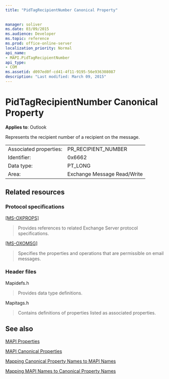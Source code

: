 ```yaml
---
title: "PidTagRecipientNumber Canonical Property"
 
 
manager: soliver
ms.date: 03/09/2015
ms.audience: Developer
ms.topic: reference
ms.prod: office-online-server
localization_priority: Normal
api_name:
- MAPI.PidTagRecipientNumber
api_type:
- COM
ms.assetid: d097ed0f-cd41-4f11-9195-56e936308087
description: "Last modified: March 09, 2015"
---
```


# PidTagRecipientNumber Canonical Property

  
  
**Applies to**: Outlook 
  
Represents the recipient number of a recipient on the message.
  
|||
|:-----|:-----|
|Associated properties:  <br/> |PR_RECIPIENT_NUMBER  <br/> |
|Identifier:  <br/> |0x6662  <br/> |
|Data type:  <br/> |PT_LONG  <br/> |
|Area:  <br/> |Exchange Message Read/Write  <br/> |
   
## Related resources

### Protocol specifications

[[MS-OXPROPS]](http://msdn.microsoft.com/library/f6ab1613-aefe-447d-a49c-18217230b148%28Office.15%29.aspx)
  
> Provides references to related Exchange Server protocol specifications.
    
[[MS-OXOMSG]](http://msdn.microsoft.com/library/daa9120f-f325-4afb-a738-28f91049ab3c%28Office.15%29.aspx)
  
> Specifies the properties and operations that are permissible on email messages.
    
### Header files

Mapidefs.h
  
> Provides data type definitions.
    
Mapitags.h
  
> Contains definitions of properties listed as associated properties.
    
## See also



[MAPI Properties](mapi-properties.md)
  
[MAPI Canonical Properties](mapi-canonical-properties.md)
  
[Mapping Canonical Property Names to MAPI Names](mapping-canonical-property-names-to-mapi-names.md)
  
[Mapping MAPI Names to Canonical Property Names](mapping-mapi-names-to-canonical-property-names.md)

